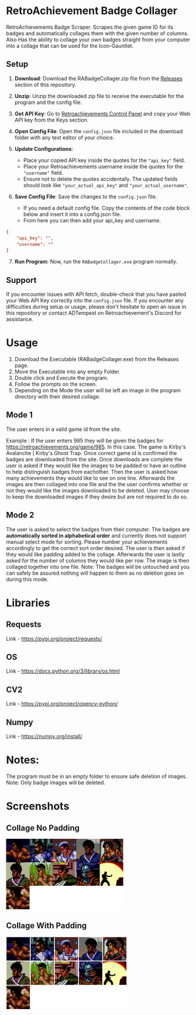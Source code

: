 # RetroAchievement Badge Collager
RetroAchievements Badge Scraper. Scrapes the given game ID for its badges and automatically collages them with the given number of columns.
Also Has the ability to collage your own badges straight from your computer into a collage that can be used for the Icon-Gauntlet.

## Setup

1. **Download**: Download the RABadgeCollager.zip file from the [Releases](https://github.com/SnowTempest/RetroAchievementsBadgeCollager/releases/) section of this repository.

2. **Unzip**: Unzip the downloaded zip file to receive the executable for the program and the config file.

3. **Get API Key**: Go to [Retroachievements Control Panel](https://retroachievements.org/controlpanel.php) and copy your Web API key from the Keys section.

4. **Open Config File**: Open the `config.json` file included in the download folder with any text editor of your choice.

5. **Update Configurations**:
   - Place your copied API key inside the quotes for the `"api_key"` field.
   - Place your Retroachievements username inside the quotes for the `"username"` field.
   - Ensure not to delete the quotes accidentally. The updated fields should look like `"your_actual_api_key"` and `"your_actual_username"`.

6. **Save Config File**: Save the changes to the `config.json` file.
   - If you need a default config file. Copy the contents of the code block below and insert it into a config.json file.
   - From here you can then add your api_key and username.

```ini
{
    "api_key": "",
    "username": ""
}
```
7. **Run Program**: Now, run the `RABadgeCollager.exe` program normally.

## Support
If you encounter issues with API fetch, double-check that you have pasted your Web API Key correctly into the `config.json` file. If you encounter any difficulties during setup or usage, please don't hesitate to open an issue in this repository or contact ADTempest on Retroachievement's Discord for assistance.

# Usage

1. Download the Executable (RABadgeCollager.exe) from the Releases page.
2. Move the Executable into any empty Folder.
3. Double click and Execute the program.
4. Follow the prompts on the screen.
5. Depending on the Mode the user will be left an image in the program directory with their desired collage.

## Mode 1
The user enters in a valid game id from the site. 

Example : 
If the user enters 985 they will be given the badges for https://retroachievements.org/game/985.
In this case. The game is Kirby's Avalanche | Kirby's Ghost Trap.
Once correct game id is confirmed the badges are downloaded from the site.
Once downloads are complete the user is asked if they would like the images to be padded or have an outline to help distinguish badges from eachother.
Then the user is asked how many achievements they would like to see on one line.
Afterwards the images are then collaged into one file and the the user confirms whether or not they would like the images downloaded to be deleted.
User may choose to keep the downloaded images if they desire but are not required to do so.

## Mode 2
The user is asked to select the badges from their computer.
The badges are **automatically sorted in alphabetical order** and currently does not support manual select mode for sorting. Please number your achievements accordingly to get the correct sort order desired.
The user is then asked if they would like padding added to the collage.
Afterwards the user is lastly asked for the number of columns they would like per row.
The image is then collaged together into one file. 
Note: The badges will be untouched and you can safely be assured nothing will happen to them as no deletion goes on during this mode.

# Libraries
## Requests
Link - https://pypi.org/project/requests/
## OS
Link - https://docs.python.org/3/library/os.html
## CV2
Link - https://pypi.org/project/opencv-python/
## Numpy
Link - https://numpy.org/install/

# Notes:
The program must be in an empty folder to ensure safe deletion of images. Note: Only badge images will be deleted.

# Screenshots

## Collage No Padding

![Collage with no padding added.](/Screenshots/OLD.png)


## Collage With Padding

![Collage with no padding added.](/Screenshots/NEW.png)
